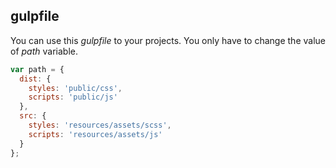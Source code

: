 ## gulpfile

You can use this *gulpfile* to your projects. You only have to change the value of *path* variable.

``` javascript
var path = {
  dist: {
    styles: 'public/css',
    scripts: 'public/js'
  },
  src: {
    styles: 'resources/assets/scss',
    scripts: 'resources/assets/js'
  }
};
```

